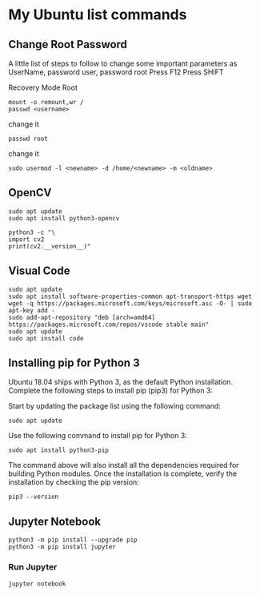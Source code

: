 # My Ubuntu list commands
## Change Root Password
A little list of steps to follow to change some important parameters as UserName, password user, password root
  Press F12
  Press SHIFT
  
Recovery Mode
  Root
```
mount -o remount,wr /
passwd <username>
```
change it
```
passwd root
```
  change it
```  
sudo usermod -l <newname> -d /home/<newname> -m <oldname>
```
## OpenCV
```
sudo apt update
sudo apt install python3-opencv
```
```
python3 -c "\
import cv2
print(cv2.__version__)"
```
## Visual Code

```
sudo apt update
sudo apt install software-properties-common apt-transport-https wget
wget -q https://packages.microsoft.com/keys/microsoft.asc -O- | sudo apt-key add -
sudo add-apt-repository "deb [arch=amd64] https://packages.microsoft.com/repos/vscode stable main"
sudo apt update
sudo apt install code
```
## Installing pip for Python 3

Ubuntu 18.04 ships with Python 3, as the default Python installation. Complete the following steps to install pip (pip3) for Python 3:

Start by updating the package list using the following command:
```
sudo apt update
```
Use the following command to install pip for Python 3:
```
sudo apt install python3-pip
```
The command above will also install all the dependencies required for building Python modules.
Once the installation is complete, verify the installation by checking the pip version:
```
pip3 --version
```
## Jupyter Notebook
```
python3 -m pip install --upgrade pip
python3 -m pip install jupyter
```
### Run Jupyter

```
jupyter notebook
```
